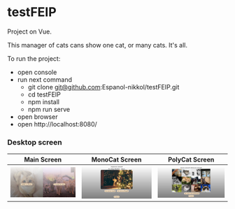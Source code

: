 # testFEIP

Project on Vue.

This manager of cats cans show one cat, or many cats. It's all.

To run the project:
* open console
* run next command
  * git clone git@github.com:Espanol-nikkol/testFEIP.git
  * cd testFEIP
  * npm install
  * npm run serve
* open browser
* open http://localhost:8080/

### Desktop screen

| Main Screen | MonoCat Screen | PolyCat Screen |
|----|----|---- |
![](src/screenshots/MainScreen.PNG) | ![](src/screenshots/MonoCat.PNG) | ![](src/screenshots/PolyCat.PNG) 
